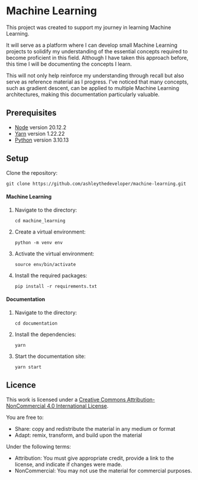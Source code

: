 # Machine Learning

This project was created to support my journey in learning Machine Learning. 

It will serve as a platform where I can develop small Machine Learning projects to solidify my understanding of the essential concepts required to become proficient in this field. Although I have taken this approach before, this time I will be documenting the concepts I learn. 

This will not only help reinforce my understanding through recall but also serve as reference material as I progress. I've noticed that many concepts, such as gradient descent, can be applied to multiple Machine Learning architectures, making this documentation particularly valuable.

## Prerequisites

- [Node](https://nodejs.org/en) version 20.12.2
- [Yarn](https://yarnpkg.com) version 1.22.22
- [Python](https://www.python.org/) version 3.10.13

## Setup

Clone the repository:
```
git clone https://github.com/ashleythedeveloper/machine-learning.git
```

#### Machine Learning

1. Navigate to the directory:
   ```
   cd machine_learning
   ```

2. Create a virtual environment:
   ```
   python -m venv env
   ```

3. Activate the virtual environment:
   ```
   source env/bin/activate
   ```

4. Install the required packages:
   ```
   pip install -r requirements.txt
   ```

#### Documentation

1. Navigate to the directory:
   ```
   cd documentation
   ```

2. Install the dependencies:
   ```
   yarn
   ```

3. Start the documentation site:
   ```
   yarn start
   ```

## Licence

This work is licensed under a [Creative Commons Attribution-NonCommercial 4.0 International License](http://creativecommons.org/licenses/by-nc/4.0/).

You are free to:
- Share: copy and redistribute the material in any medium or format
- Adapt: remix, transform, and build upon the material

Under the following terms:
- Attribution: You must give appropriate credit, provide a link to the license, and indicate if changes were made.
- NonCommercial: You may not use the material for commercial purposes.